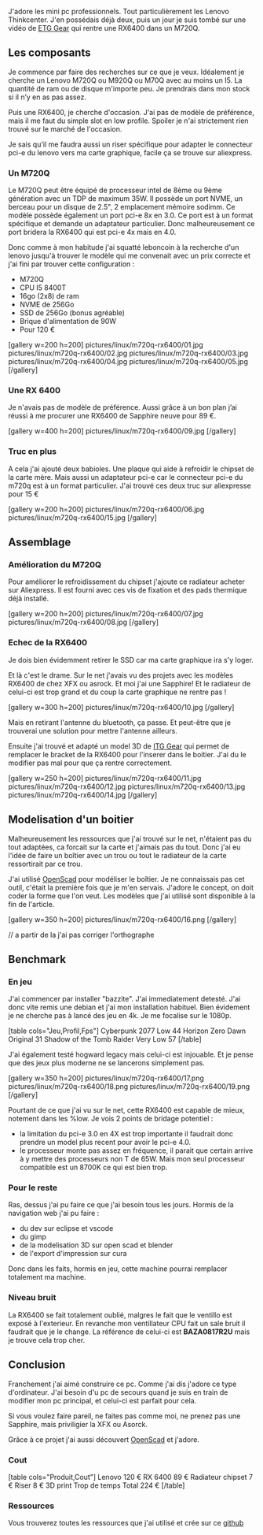 
J'adore les mini pc professionnels. Tout particulièrement les Lenovo Thinkcenter. J'en possédais déjà deux, puis un jour je suis tombé sur une vidéo de [ETG Gear](https://www.youtube.com/watch?v=jrzvkyytwts) qui rentre une RX6400 dans un M720Q.

## Les composants

Je commence par faire des recherches sur ce que je veux. Idéalement je cherche un Lenovo M720Q ou M920Q ou M70Q avec au moins un I5. La quantité de ram ou de disque m'importe peu. Je prendrais dans mon stock si il n’y en as pas assez.

Puis une RX6400, je cherche d'occasion. J'ai pas de modèle de préférence, mais il me faut du simple slot en low profile. Spoiler je n'ai strictement rien trouvé sur le marché de l'occasion.

Je sais qu'il me faudra aussi un riser spécifique pour adapter le connecteur pci-e du lenovo vers ma carte graphique, facile ça se trouve sur aliexpress.

### Un M720Q

Le M720Q peut être équipé de processeur intel de 8ème ou 9ème génération avec un TDP de maximum 35W. Il possède un port NVME, un berceau pour un disque de 2.5", 2 emplacement mémoire sodimm. Ce modèle possède également un port pci-e 8x en 3.0. Ce port est à un format spécifique et demande un adaptateur particulier. Donc malheureusement ce port bridera la RX6400 qui est pci-e 4x mais en 4.0.

Donc comme à mon habitude j'ai squatté leboncoin à la recherche d'un lenovo jusqu'à trouver le modèle qui me convenait avec un prix correcte et j'ai fini par trouver cette configuration :

- M720Q
- CPU I5 8400T
- 16go (2x8) de ram
- NVME de 256Go
- SSD de 256Go (bonus agréable)
- Brique d'alimentation de 90W
- Pour 120 €

[gallery w=200 h=200]
pictures/linux/m720q-rx6400/01.jpg
pictures/linux/m720q-rx6400/02.jpg
pictures/linux/m720q-rx6400/03.jpg
pictures/linux/m720q-rx6400/04.jpg
pictures/linux/m720q-rx6400/05.jpg
[/gallery]

### Une RX 6400

Je n'avais pas de modèle de préférence. Aussi grâce à un bon plan j’ai réussi à me procurer une RX6400 de Sapphire neuve pour 89 €.

[gallery w=400 h=200]
pictures/linux/m720q-rx6400/09.jpg
[/gallery]

### Truc en plus

A cela j'ai ajouté deux babioles. Une plaque qui aide à refroidir le chipset de la carte mère. Mais aussi un adaptateur pci-e car le connecteur pci-e du m720q est à un format particulier. J'ai trouvé ces deux truc sur aliexpresse pour 15 €

[gallery w=200 h=200]
pictures/linux/m720q-rx6400/06.jpg
pictures/linux/m720q-rx6400/15.jpg
[/gallery]

## Assemblage

### Amélioration du M720Q

Pour améliorer le refroidissement du chipset j'ajoute ce radiateur acheter sur Aliexpress. Il est fourni avec ces vis de fixation et des pads thermique déjà installé.

[gallery w=200 h=200]
pictures/linux/m720q-rx6400/07.jpg
pictures/linux/m720q-rx6400/08.jpg
[/gallery]

### Echec de la RX6400

Je dois bien évidemment retirer le SSD car ma carte graphique ira s'y loger.

Et là c'est le drame. Sur le net j'avais vu des projets avec les modèles RX6400 de chez XFX ou asrock. Et moi j'ai une Sapphire! Et le radiateur de celui-ci est trop grand et du coup la carte graphique ne rentre pas !

[gallery w=300 h=200]
pictures/linux/m720q-rx6400/10.jpg
[/gallery]

Mais en retirant l'antenne du bluetooth, ça passe. Et peut-être que je trouverai une solution pour mettre l'antenne ailleurs.

Ensuite j'ai trouvé et adapté un model 3D de [ITG Gear](https://www.printables.com/model/1053116-lenovo-m920qm720q-xfx-rx-6400-ventilation-3d-case) qui permet de remplacer le bracket de la RX6400 pour l'inserer dans le boitier. J'ai du le modifier pas mal pour que ça rentre correctement.

[gallery w=250 h=200]
pictures/linux/m720q-rx6400/11.jpg
pictures/linux/m720q-rx6400/12.jpg
pictures/linux/m720q-rx6400/13.jpg
pictures/linux/m720q-rx6400/14.jpg
[/gallery]

## Modelisation d'un boitier

Malheureusement les ressources que j'ai trouvé sur le net, n'étaient pas du tout adaptées, ca forcait sur la carte et j'aimais pas du tout. Donc j'ai eu l'idée de faire un boîtier avec un trou ou tout le radiateur de la carte ressortirait par ce trou.

J'ai utilisé [OpenScad](https://openscad.org/) pour modéliser le boîtier. Je ne connaissais pas cet outil, c'était la première fois que je m'en servais. J'adore le concept, on doit coder la forme que l'on veut. Les modèles que j'ai utilisé sont disponible à la fin de l'article.

[gallery w=350 h=200]
pictures/linux/m720q-rx6400/16.png
[/gallery]

// a partir de la j'ai pas corriger l'orthographe

## Benchmark

### En jeu

J'ai commencer par installer "bazzite". J'ai immediatement detesté. J'ai donc vite remis une debian et j'ai mon installation habituel. Bien évidement je ne cherche pas à lancé des jeu en 4k. Je me focalise sur le 1080p.

[table cols="Jeu,Profil,Fps"] 
Cyberpunk 2077	Low	44
Horizon Zero Dawn	Original	31
Shadow of the Tomb Raider	Very Low	57
[/table]

J'ai également testé hogward legacy mais celui-ci est injouable. Et je pense que des jeux plus moderne ne se lancerons simplement pas. 

[gallery w=350 h=200]
pictures/linux/m720q-rx6400/17.png
pictures/linux/m720q-rx6400/18.png
pictures/linux/m720q-rx6400/19.png
[/gallery]

Pourtant de ce que j'ai vu sur le net, cette RX6400 est capable de mieux, notement dans les %low.
Je vois 2 points de bridage potentiel : 
- la limitation du pci-e 3.0 en 4X est trop importante il faudrait donc prendre un model plus recent pour avoir le pci-e 4.0. 
- le processeur monte pas assez en fréquence, il parait que certain arrive à y mettre des processeurs non T de 65W. Mais mon seul processeur compatible est un 8700K ce qui est bien trop. 

### Pour le reste

Ras, dessus j'ai pu faire ce que j'ai besoin tous les jours. Hormis de la navigation web j'ai pu faire : 
- du dev sur eclipse et vscode
- du gimp 
- de la modelisation 3D sur open scad et blender
- de l'export d'impression sur cura

Donc dans les faits, hormis en jeu, cette machine pourrai remplacer totalement ma machine.

### Niveau bruit

La RX6400 se fait totalement oublié, malgres le fait que le ventillo est exposé à l'exterieur. En revanche mon ventillateur CPU fait un sale bruit il faudrait que je le change. La référence de celui-ci est **BAZA0817R2U** mais je trouve cela trop cher. 

## Conclusion 

Franchement j'ai aimé construire ce pc. Comme j'ai dis j'adore ce type d'ordinateur. J'ai besoin d'u pc de secours quand je suis en train de modifier mon pc principal, et celui-ci est parfait pour cela. 

Si vous voulez faire pareil, ne faites pas comme moi, ne prenez pas une Sapphire, 
mais priviligier la XFX ou Asorck.

Grâce à ce projet j'ai aussi découvert [OpenScad](https://openscad.org/) et j'adore. 

### Cout

[table cols="Produit,Cout"]
Lenovo	120 €
RX 6400	89 €
Radiateur chipset	7 €
Riser	8 €
3D print	Trop de temps
Total	224 €
[/table]

### Ressources

Vous trouverez toutes les ressources que j'ai utilisé et crée sur ce [github](https://github.com/shionn/LenovoM720Q)
